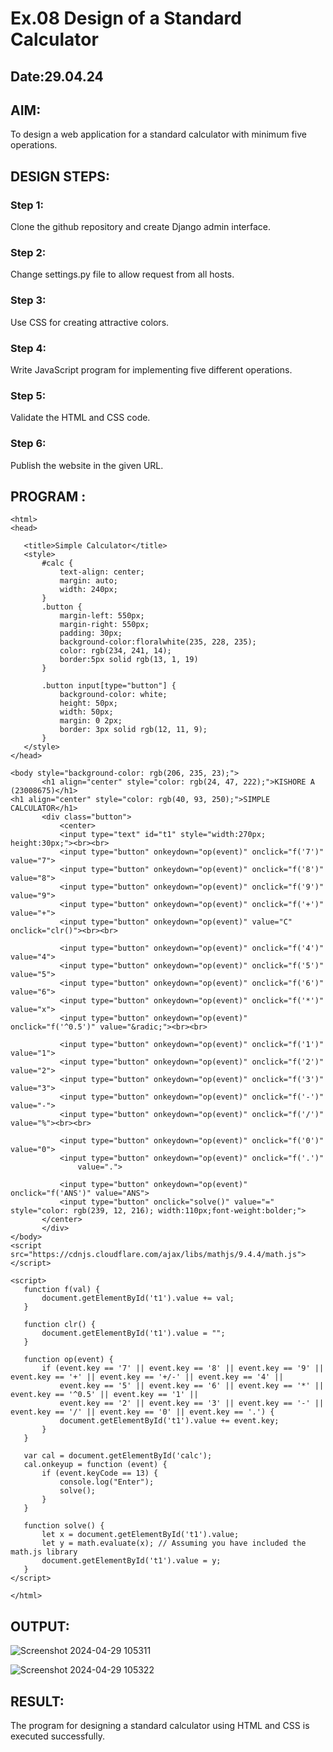 # Ex.08 Design of a Standard Calculator
## Date:29.04.24

## AIM:
To design a web application for a standard calculator with minimum five operations.

## DESIGN STEPS:

### Step 1:
Clone the github repository and create Django admin interface.

### Step 2:
Change settings.py file to allow request from all hosts.

### Step 3:
Use CSS for creating attractive colors.

### Step 4:
Write JavaScript program for implementing five different operations.

### Step 5:
Validate the HTML and CSS code.

### Step 6:
Publish the website in the given URL.

## PROGRAM :
```
<html>
<head>

   <title>Simple Calculator</title>
   <style>
       #calc {
           text-align: center;
           margin: auto;
           width: 240px;
       }
       .button {
           margin-left: 550px;
           margin-right: 550px;
           padding: 30px;
           background-color:floralwhite(235, 228, 235);
           color: rgb(234, 241, 14);
           border:5px solid rgb(13, 1, 19)
       }

       .button input[type="button"] {
           background-color: white;
           height: 50px;
           width: 50px;
           margin: 0 2px;
           border: 3px solid rgb(12, 11, 9);
       }
   </style>
</head>

<body style="background-color: rgb(206, 235, 23);">
       <h1 align="center" style="color: rgb(24, 47, 222);">KISHORE A (23008675)</h1>
<h1 align="center" style="color: rgb(40, 93, 250);">SIMPLE CALCULATOR</h1>
       <div class="button">
           <center>
           <input type="text" id="t1" style="width:270px; height:30px;"><br><br>
           <input type="button" onkeydown="op(event)" onclick="f('7')" value="7">
           <input type="button" onkeydown="op(event)" onclick="f('8')" value="8">
           <input type="button" onkeydown="op(event)" onclick="f('9')" value="9">
           <input type="button" onkeydown="op(event)" onclick="f('+')" value="+">
           <input type="button" onkeydown="op(event)" value="C"  onclick="clr()"><br><br>

           <input type="button" onkeydown="op(event)" onclick="f('4')" value="4">
           <input type="button" onkeydown="op(event)" onclick="f('5')" value="5">
           <input type="button" onkeydown="op(event)" onclick="f('6')" value="6">
           <input type="button" onkeydown="op(event)" onclick="f('*')" value="x">
           <input type="button" onkeydown="op(event)" onclick="f('^0.5')" value="&radic;"><br><br>
   
           <input type="button" onkeydown="op(event)" onclick="f('1')" value="1">
           <input type="button" onkeydown="op(event)" onclick="f('2')" value="2">
           <input type="button" onkeydown="op(event)" onclick="f('3')" value="3">
           <input type="button" onkeydown="op(event)" onclick="f('-')" value="-">
           <input type="button" onkeydown="op(event)" onclick="f('/')" value="%"><br><br>
       
           <input type="button" onkeydown="op(event)" onclick="f('0')" value="0">
           <input type="button" onkeydown="op(event)" onclick="f('.')"
               value=".">
           
           <input type="button" onkeydown="op(event)" onclick="f('ANS')" value="ANS">
           <input type="button" onclick="solve()" value="=" style="color: rgb(239, 12, 216); width:110px;font-weight:bolder;">
       </center>
       </div>
</body>
<script src="https://cdnjs.cloudflare.com/ajax/libs/mathjs/9.4.4/math.js"></script>

<script>
   function f(val) {
       document.getElementById('t1').value += val;
   }

   function clr() {
       document.getElementById('t1').value = "";
   }

   function op(event) {
       if (event.key == '7' || event.key == '8' || event.key == '9' || event.key == '+' || event.key == '+/-' || event.key == '4' ||
           event.key == '5' || event.key == '6' || event.key == '*' || event.key == '^0.5' || event.key == '1' ||
           event.key == '2' || event.key == '3' || event.key == '-' || event.key == '/' || event.key == '0' || event.key == '.') {
           document.getElementById('t1').value += event.key;
       }
   }

   var cal = document.getElementById('calc');
   cal.onkeyup = function (event) {
       if (event.keyCode == 13) {
           console.log("Enter");
           solve();
       }
   }

   function solve() {
       let x = document.getElementById('t1').value;
       let y = math.evaluate(x); // Assuming you have included the math.js library
       document.getElementById('t1').value = y;
   }
</script>

</html>
```
## OUTPUT:
![Screenshot 2024-04-29 105311](https://github.com/Kishore23008675/Calc/assets/144979375/116055e2-fcc3-4d51-8806-e61098bc865b)

![Screenshot 2024-04-29 105322](https://github.com/Kishore23008675/Calc/assets/144979375/ec73616c-c03a-4d21-9e52-376e46c2e625)

## RESULT:
The program for designing a standard calculator using HTML and CSS is executed successfully.
